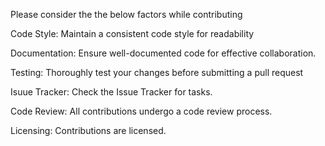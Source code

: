 Please consider the the below factors while contributing

Code Style:
Maintain a consistent code style for readability

Documentation:
Ensure well-documented code for effective collaboration.

Testing:
Thoroughly test your changes before submitting a pull request

Isuue Tracker:
Check the Issue Tracker for tasks.

Code Review:
All contributions undergo a code review process.

Licensing:
Contributions are licensed.
